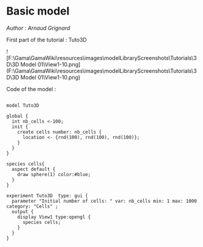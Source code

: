 # Basic model


_Author : Arnaud Grignard_

First part of the tutorial : Tuto3D


![F:\Gama\GamaWiki\resources\images\modelLibraryScreenshots\Tutorials\3D\3D Model 01\View1-10.png](F:\Gama\GamaWiki\resources\images\modelLibraryScreenshots\Tutorials\3D\3D Model 01\View1-10.png)

Code of the model : 

```

model Tuto3D

global {
  int nb_cells <-100;	
  init { 
    create cells number: nb_cells { 
      location <- {rnd(100), rnd(100), rnd(100)};       
    } 
  }  
} 
  
species cells{                      
  aspect default {
    draw sphere(1) color:#blue;   
  }
}

experiment Tuto3D  type: gui {
  parameter "Initial number of cells: " var: nb_cells min: 1 max: 1000 category: "Cells" ;	
  output {
    display View1 type:opengl {
      species cells;
    }
  }
}
```
